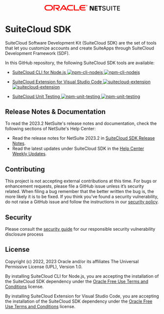 <p align="center"><a href="#"><img width="250" src="resources/oracle_netsuite_logo_redblack.png"></a></p>

# SuiteCloud SDK
SuiteCloud Software Development Kit (SuiteCloud SDK) are the set of tools that let you customize accounts and create SuiteApps through SuiteCloud Development Framework (SDF).

In this GitHub repository, the following SuiteCloud SDK tools are available:
- [SuiteCloud CLI for Node.js](./packages/node-cli)<a href="https://www.npmjs.com/package/@oracle/suitecloud-cli">
    <img src="https://img.shields.io/npm/dm/@oracle/suitecloud-cli.svg" alt="npm-cli-nodejs"/>
    <img src="https://img.shields.io/npm/v/@oracle/suitecloud-cli.svg" alt="npm-cli-nodejs"/>
</a>

- [SuiteCloud Extension for Visual Studio Code](./packages/vscode-extension)<a href="https://marketplace.visualstudio.com/items?itemName=Oracle.suitecloud-vscode-extension">
    <img src="https://img.shields.io/visual-studio-marketplace/i/oracle.suitecloud-vscode-extension.svg" alt="suitecloud-extension"/>
    <img src="https://img.shields.io/visual-studio-marketplace/v/oracle.suitecloud-vscode-extension.svg" alt="suitecloud-extension"/>
</a>

- [SuiteCloud Unit Testing](./packages/unit-testing)<a href="https://www.npmjs.com/package/@oracle/suitecloud-unit-testing">
    <img src="https://img.shields.io/npm/dm/@oracle/suitecloud-unit-testing.svg" alt="npm-unit-testing"/>
    <img src="https://img.shields.io/npm/v/@oracle/suitecloud-unit-testing.svg" alt="npm-unit-testing"/>
</a>

## Release Notes & Documentation
To read the 2023.2 NetSuite's release notes and documentation, check the following sections of NetSuite's Help Center:
- Read the release notes for NetSuite 2023.2 in [SuiteCloud SDK Release Notes](https://docs.oracle.com/en/cloud/saas/netsuite/ns-online-help/section_1558730192.html). 
- Read the latest updates under SuiteCloud SDK in the [Help Center Weekly Updates](https://docs.oracle.com/en/cloud/saas/netsuite/ns-online-help/chapter_3798389663.html).


## Contributing
This project is not accepting external contributions at this time. For bugs or enhancement requests, please file a GitHub issue unless it’s security related. When filing a bug remember that the better written the bug is, the more likely it is to be fixed. If you think you’ve found a security vulnerability, do not raise a GitHub issue and follow the instructions in our [security policy](./SECURITY.md).


## Security
Please consult the [security guide](./SECURITY.md) for our responsible security vulnerability disclosure process


## License
Copyright (c) 2022, 2023 Oracle and/or its affiliates The Universal Permissive License (UPL), Version 1.0.

By installing SuiteCloud CLI for Node.js, you are accepting the installation of the SuiteCloud SDK dependency under the [Oracle Free Use Terms and Conditions](https://www.oracle.com/downloads/licenses/oracle-free-license.html) license.

By installing SuiteCloud Extension for Visual Studio Code, you are accepting the installation of the SuiteCloud SDK dependency under the [Oracle Free Use Terms and Conditions](https://www.oracle.com/downloads/licenses/oracle-free-license.html) license.
